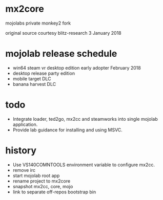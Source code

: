 # mx2core

mojolabs private monkey2 fork

original source courtesy blitz-research 3 January 2018

# mojolab release schedule

* win64 steam vr desktop edition early adopter February 2018
* desktop release party edition
* mobile target DLC
* banana harvest DLC

# todo

* Integrate loader, ted2go, mx2cc and steamworks into single mojolab application.
* Provide lab guidance for installing and using MSVC.

# history

* Use VS140COMNTOOLS environment variable to configure mx2cc.
* remove irc
* start mojolab root app
* rename project to mx2core
* snapshot mx2cc, core, mojo
* link to separate off-repos bootstrap bin
